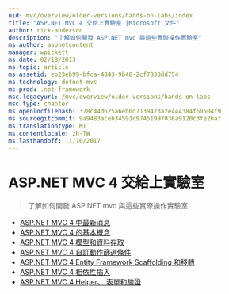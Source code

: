 ```yaml
---
uid: mvc/overview/older-versions/hands-on-labs/index
title: "ASP.NET MVC 4 交給上實驗室 |Microsoft 文件"
author: rick-anderson
description: "了解如何開發 ASP.NET mvc 與這些實際操作實驗室"
ms.author: aspnetcontent
manager: wpickett
ms.date: 02/18/2013
ms.topic: article
ms.assetid: eb23eb99-bfca-4043-9b48-2cf7838dd754
ms.technology: dotnet-mvc
ms.prod: .net-framework
msc.legacyurl: /mvc/overview/older-versions/hands-on-labs
msc.type: chapter
ms.openlocfilehash: 378c44d625a6eb0d7139473a2e444384f60504f9
ms.sourcegitcommit: 9a9483aceb34591c97451997036a9120c3fe2baf
ms.translationtype: MT
ms.contentlocale: zh-TW
ms.lasthandoff: 11/10/2017
---
```

<a name="aspnet-mvc-4-hands-on-labs"></a>ASP.NET MVC 4 交給上實驗室
====================
> 了解如何開發 ASP.NET mvc 與這些實際操作實驗室


- [ASP.NET MVC 4 中最新消息](whats-new-in-aspnet-mvc-4.md)
- [ASP.NET MVC 4 的基本概念](aspnet-mvc-4-fundamentals.md)
- [ASP.NET MVC 4 模型和資料存取](aspnet-mvc-4-models-and-data-access.md)
- [ASP.NET MVC 4 自訂動作篩選條件](aspnet-mvc-4-custom-action-filters.md)
- [ASP.NET MVC 4 Entity Framework Scaffolding 和移轉](aspnet-mvc-4-entity-framework-scaffolding-and-migrations.md)
- [ASP.NET MVC 4 相依性插入](aspnet-mvc-4-dependency-injection.md)
- [ASP.NET MVC 4 Helper、 表單和驗證](aspnet-mvc-4-helpers-forms-and-validation.md)
